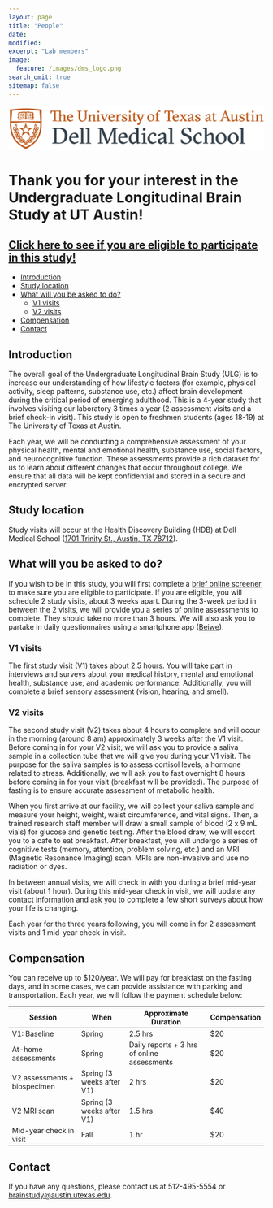 ```yaml
---
layout: page
title: "People"
date:
modified:
excerpt: "Lab members"
image:
  feature: /images/dms_logo.png
search_omit: true
sitemap: false
---
```


![](/images/dms_logo.png)
      
# Thank you for your interest in the Undergraduate Longitudinal Brain Study at UT Austin! 

## [**Click here to see if you are eligible to participate in this study!**](https://redcap.prc.utexas.edu/redcap/surveys/?s=9EWH9CFJDH) 

  * [Introduction](#introduction)
  * [Study location](#study-location)
  * [What will you be asked to do?](#what-will-you-be-asked-to-do)
       * [V1 visits](#v1-visits)
       * [V2 visits](#v2-visits)
  * [Compensation](#compensation)
  * [Contact](#contact)
  
## Introduction

The overall goal of the Undergraduate Longitudinal Brain Study (ULG) is to increase our understanding of how lifestyle factors (for example, physical activity, sleep patterns, substance use, etc.) affect brain development during the critical period of emerging adulthood. This is a 4-year study that involves visiting our laboratory 3 times a year (2 assessment visits and a brief check-in visit). This study is open to freshmen students (ages 18-19) at The University of Texas at Austin. 

Each year, we will be conducting a comprehensive assessment of your physical health, mental and emotional health, substance use, social factors, and neurocognitive function. These assessments provide a rich dataset for us to learn about different changes that occur throughout college. We ensure that all data will be kept confidential and stored in a secure and encrypted server.

## Study location
Study visits will occur at the Health Discovery Building (HDB) at Dell Medical School ([1701 Trinity St., Austin, TX 78712](https://goo.gl/maps/maEBpgS8xH12)).

## What will you be asked to do?

If you wish to be in this study, you will first complete a [brief online screener](https://redcap.prc.utexas.edu/redcap/surveys/?s=9EWH9CFJDH) to make sure you are eligible to participate. If you are eligible, you will schedule 2 study visits, about 3 weeks apart. During the 3-week period in between the 2 visits, we will provide you a series of online assessments to complete. They should take no more than 3 hours. We will also ask you to partake in daily questionnaires using a smartphone app ([Beiwe](https://www.hsph.harvard.edu/onnela-lab/beiwe-research-platform/)).

### V1 visits
The first study visit (V1) takes about 2.5 hours. You will take part in interviews and surveys about your medical history, mental and emotional health, substance use, and academic performance. Additionally, you will complete a brief sensory assessment (vision, hearing, and smell).

### V2 visits
The second study visit (V2) takes about 4 hours to complete and will occur in the morning (around 8 am) approximately 3 weeks after the V1 visit. Before coming in for your V2 visit, we will ask you to provide a saliva sample in a collection tube that we will give you during your V1 visit. The purpose for the saliva samples is to assess cortisol levels, a hormone related to stress. Additionally, we will ask you to fast overnight 8 hours before coming in for your visit (breakfast will be provided). The purpose of fasting is to ensure accurate assessment of metabolic health. 

When you first arrive at our facility, we will collect your saliva sample and measure your height, weight, waist circumference, and vital signs. Then, a trained research staff member will draw a small sample of blood (2 x 9 mL vials) for glucose and genetic testing. After the blood draw, we will escort you to a cafe to eat breakfast. After breakfast, you will undergo a series of cognitive tests (memory, attention, problem solving, etc.) and an MRI (Magnetic Resonance Imaging) scan. MRIs are non-invasive and use no radiation or dyes. 

In between annual visits, we will check in with you during a brief mid-year visit (about 1 hour). During this mid-year check in visit, we will update any contact information and ask you to complete a few short surveys about how your life is changing. 

Each year for the three years following, you will come in for 2 assessment visits and 1 mid-year check-in visit.


## Compensation

You can receive up to $120/year. We will pay for breakfast on the fasting days, and in some cases, we can provide assistance with parking and transportation. Each year, we will follow the payment schedule below:

| Session                        | When                      | Approximate Duration                        | Compensation |
|--------------------------------|---------------------------|---------------------------------------------|--------------|
| V1: Baseline                 | Spring                    | 2.5 hrs                                     | $20          |
| At-home assessments            | Spring                    | Daily reports + 3 hrs of online assessments | $20          |
| V2 assessments + biospecimen | Spring (3 weeks after V1) | 2 hrs                                       | $20          |
| V2 MRI scan                  | Spring (3 weeks after V1) | 1.5 hrs                                     | $40          |
| Mid-year check in visit        | Fall                      | 1 hr                                        | $20          |


## Contact
If you have any questions, please contact us at 512-495-5554 or <brainstudy@austin.utexas.edu>.
